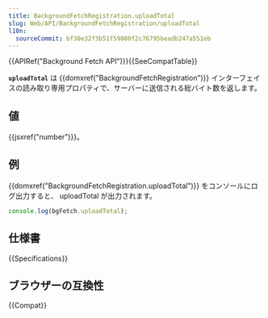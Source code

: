 ```yaml
---
title: BackgroundFetchRegistration.uploadTotal
slug: Web/API/BackgroundFetchRegistration/uploadTotal
l10n:
  sourceCommit: bf30e32f3b51f59080f2c76795beadb247a551eb
---
```


{{APIRef("Background Fetch API")}}{{SeeCompatTable}}

**`uploadTotal`** は {{domxref("BackgroundFetchRegistration")}} インターフェイスの読み取り専用プロパティで、サーバーに送信される総バイト数を返します。

## 値

{{jsxref("number")}}。

## 例

{{domxref("BackgroundFetchRegistration.uploadTotal")}} をコンソールにログ出力すると、 uploadTotal が出力されます。

```js
console.log(bgFetch.uploadTotal);
```

## 仕様書

{{Specifications}}

## ブラウザーの互換性

{{Compat}}
